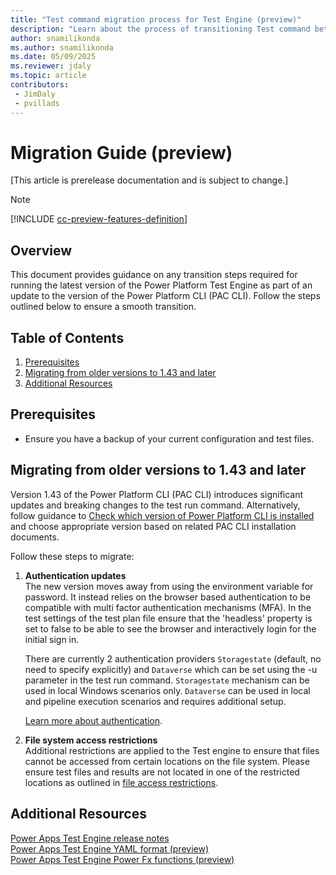 ```yaml
---
title: "Test command migration process for Test Engine (preview)"
description: "Learn about the process of transitioning Test command between versions of Test Engine"
author: snamilikonda
ms.author: snamilikonda
ms.date: 05/09/2025
ms.reviewer: jdaly
ms.topic: article
contributors:
 - JimDaly
 - pvillads
---
```


# Migration Guide (preview)

[This article is prerelease documentation and is subject to change.]

> [!NOTE]
> [!INCLUDE [cc-preview-features-definition](../includes/cc-preview-features-definition.md)]

## Overview

This document provides guidance on any transition steps required for running the latest version of the Power Platform Test Engine as part of an update to the version of the Power Platform CLI (PAC CLI). Follow the steps outlined below to ensure a smooth transition.

## Table of Contents

1. [Prerequisites](#prerequisites)
1. [Migrating from older versions to 1.43 and later](#migrating-from-older-versions-to-143-and-later)
1. [Additional Resources](#additional-resources)

## Prerequisites

- Ensure you have a backup of your current configuration and test files.

## Migrating from older versions to 1.43 and later

Version 1.43 of the Power Platform CLI (PAC CLI) introduces significant updates and breaking changes to the test run command.
Alternatively, follow guidance to [Check which version of Power Platform CLI is installed](../developer/cli/introduction.md#check-which-version-of-power-platform-cli-is-installed) and choose appropriate version based on related PAC CLI installation documents.

Follow these steps to migrate:

1. **Authentication updates**  
   The new version moves away from using the environment variable for password. It instead relies on the browser based authentication to be compatible with multi factor authentication mechanisms (MFA). In the test settings of the test plan file ensure that the 'headless' property is set to false to be able to see the browser and interactively login for the initial sign in.

   There are currently 2 authentication providers `Storagestate` (default, no need to specify explicitly) and `Dataverse` which can be set using the -u parameter in the test run command.
   `Storagestate` mechanism can be used in local Windows scenarios only.
   `Dataverse` can be used in local and pipeline execution scenarios and requires additional setup.  

   [Learn more about authentication](authentication.md).


1. **File system access restrictions**  
   Additional restrictions are applied to the Test engine to ensure that files cannot be accessed from certain locations on the file system. Please ensure test files and results are not located in one of the restricted locations as outlined in [file access restrictions](filerestrictions.md).

## Additional Resources

[Power Apps Test Engine release notes](https://github.com/microsoft/PowerApps-TestEngine/releases)  
[Power Apps Test Engine YAML format (preview)](yaml.md)  
[Power Apps Test Engine Power Fx functions (preview)](powerfx.md)

